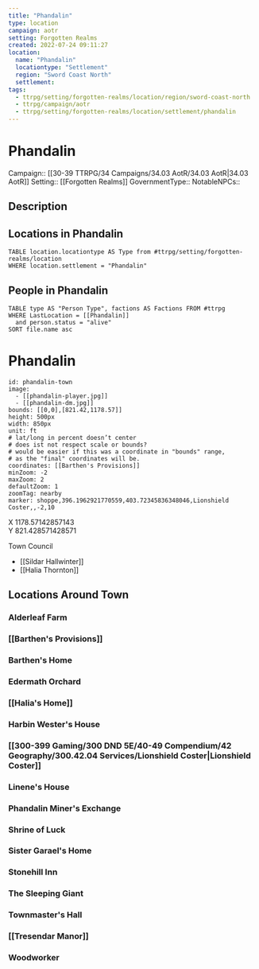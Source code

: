 ```yaml
---
title: "Phandalin"
type: location
campaign: aotr
setting: Forgotten Realms
created: 2022-07-24 09:11:27
location:
  name: "Phandalin"
  locationtype: "Settlement"
  region: "Sword Coast North"
  settlement: 
tags:
  - ttrpg/setting/forgotten-realms/location/region/sword-coast-north
  - ttrpg/campaign/aotr
  - ttrpg/setting/forgotten-realms/location/settlement/phandalin
---
```

# Phandalin

Campaign:: [[30-39 TTRPG/34 Campaigns/34.03 AotR/34.03 AotR|34.03 AotR]]
Setting:: [[Forgotten Realms]]
GovernmentType::
NotableNPCs::

## Description



## Locations in Phandalin
```dataview
TABLE location.locationtype AS Type from #ttrpg/setting/forgotten-realms/location
WHERE location.settlement = "Phandalin"
```

## People in Phandalin

```dataview
TABLE type AS "Person Type", factions AS Factions FROM #ttrpg 
WHERE LastLocation = [[Phandalin]]
  and person.status = "alive"
SORT file.name asc
```




# Phandalin

```leaflet
id: phandalin-town
image:
  - [[phandalin-player.jpg]]
  - [[phandalin-dm.jpg]]
bounds: [[0,0],[821.42,1178.57]]
height: 500px
width: 850px
unit: ft
# lat/long in percent doesn’t center
# does ist not respect scale or bounds?
# would be easier if this was a coordinate in "bounds" range,
# as the "final" coordinates will be.
coordinates: [[Barthen's Provisions]]
minZoom: -2
maxZoom: 2
defaultZoom: 1
zoomTag: nearby
marker: shoppe,396.1962921770559,403.72345836348046,Lionshield Coster,,-2,10
```


X 1178.57142857143  
Y 821.428571428571

Town Council 
- [[Sildar Hallwinter]]
- [[Halia Thornton]]

## Locations Around Town

### Alderleaf Farm

### [[Barthen's Provisions]]

### Barthen's Home

### Edermath Orchard

### [[Halia's Home]]

### Harbin Wester's House

### [[300-399 Gaming/300 DND 5E/40-49 Compendium/42 Geography/300.42.04 Services/Lionshield Coster|Lionshield Coster]]

### Linene's House

### Phandalin Miner's Exchange

### Shrine of Luck

### Sister Garael's Home

### Stonehill Inn

### The Sleeping Giant

### Townmaster's Hall

### [[Tresendar Manor]]

### Woodworker

